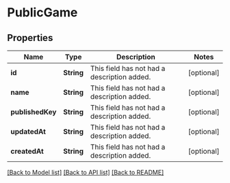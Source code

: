 # PublicGame

## Properties
Name | Type | Description | Notes
------------ | ------------- | ------------- | -------------
**id** | **String** | This field has not had a description added. | [optional] 
**name** | **String** | This field has not had a description added. | [optional] 
**publishedKey** | **String** | This field has not had a description added. | [optional] 
**updatedAt** | **String** | This field has not had a description added. | [optional] 
**createdAt** | **String** | This field has not had a description added. | [optional] 

[[Back to Model list]](../README.md#documentation-for-models) [[Back to API list]](../README.md#documentation-for-api-endpoints) [[Back to README]](../README.md)


